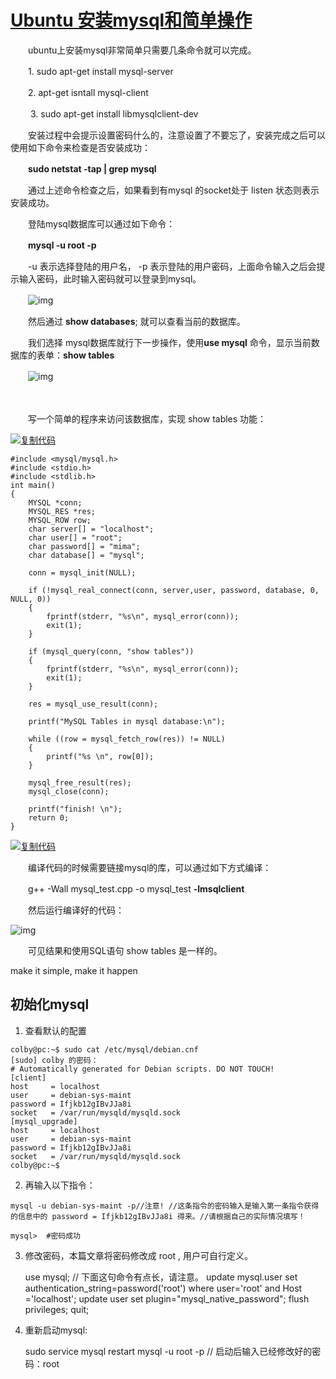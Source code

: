 #  			[Ubuntu 安装mysql和简单操作](https://www.cnblogs.com/zhuyp1015/p/3561470.html) 		



　　ubuntu上安装mysql非常简单只需要几条命令就可以完成。

　　1. sudo apt-get install mysql-server

 

　　2. apt-get isntall mysql-client

 

​        　　3.  sudo apt-get install libmysqlclient-dev

 

　　安装过程中会提示设置密码什么的，注意设置了不要忘了，安装完成之后可以使用如下命令来检查是否安装成功：

 

　　**sudo netstat -tap | grep mysql**

 

　　通过上述命令检查之后，如果看到有mysql 的socket处于 listen 状态则表示安装成功。

 

　　登陆mysql数据库可以通过如下命令：

 

　　**mysql -u root -p** 

 

　　-u 表示选择登陆的用户名， -p 表示登陆的用户密码，上面命令输入之后会提示输入密码，此时输入密码就可以登录到mysql。

 

　　![img](https://images0.cnblogs.com/blog/306217/201402/222309341896481.jpg)

 

　　然后通过 **show databases**; 就可以查看当前的数据库。

　　我们选择 mysql数据库就行下一步操作，使用**use mysql** 命令，显示当前数据库的表单：**show tables** 

　　![img](https://images0.cnblogs.com/blog/306217/201402/222310398145029.jpg)

　　

　　写一个简单的程序来访问该数据库，实现 show tables 功能：

[![复制代码](https://common.cnblogs.com/images/copycode.gif)](javascript:void(0);)

```
#include <mysql/mysql.h>
#include <stdio.h>
#include <stdlib.h>
int main() 
{
    MYSQL *conn;
    MYSQL_RES *res;
    MYSQL_ROW row;
    char server[] = "localhost";
    char user[] = "root";
    char password[] = "mima";
    char database[] = "mysql";
    
    conn = mysql_init(NULL);
    
    if (!mysql_real_connect(conn, server,user, password, database, 0, NULL, 0)) 
    {
        fprintf(stderr, "%s\n", mysql_error(conn));
        exit(1);
    }
    
    if (mysql_query(conn, "show tables")) 
    {
        fprintf(stderr, "%s\n", mysql_error(conn));
        exit(1);
    }
    
    res = mysql_use_result(conn);
    
    printf("MySQL Tables in mysql database:\n");
    
    while ((row = mysql_fetch_row(res)) != NULL)
    {
        printf("%s \n", row[0]);
    }
    
    mysql_free_result(res);
    mysql_close(conn);
    
    printf("finish! \n");
    return 0;
}
```

[![复制代码](https://common.cnblogs.com/images/copycode.gif)](javascript:void(0);)

　　编译代码的时候需要链接mysql的库，可以通过如下方式编译：

　　g++ -Wall mysql_test.cpp -o mysql_test **-lmsqlclient**

　　然后运行编译好的代码：

![img](https://images0.cnblogs.com/blog/306217/201402/222313575224563.jpg)

　　可见结果和使用SQL语句 show tables 是一样的。

make it simple, make it happen

## 初始化mysql

1. 查看默认的配置

```shell
colby@pc:~$ sudo cat /etc/mysql/debian.cnf 
[sudo] colby 的密码： 
# Automatically generated for Debian scripts. DO NOT TOUCH!
[client]
host     = localhost
user     = debian-sys-maint
password = Ifjkb12gIBvJJa8i
socket   = /var/run/mysqld/mysqld.sock
[mysql_upgrade]
host     = localhost
user     = debian-sys-maint
password = Ifjkb12gIBvJJa8i
socket   = /var/run/mysqld/mysqld.sock
colby@pc:~$ 
```

2. 再输入以下指令：

```
mysql -u debian-sys-maint -p//注意! //这条指令的密码输入是输入第一条指令获得的信息中的 password = Ifjkb12gIBvJJa8i 得来。//请根据自己的实际情况填写！
```

```shell
mysql>  #密码成功
```

3. 修改密码，本篇文章将密码修改成 root , 用户可自行定义。

    use mysql;
    // 下面这句命令有点长，请注意。
    update mysql.user set authentication_string=password('root') where user='root' and Host ='localhost';
    update user set plugin="mysql_native_password"; 
    flush privileges;
    quit;

4. 重新启动mysql:

    sudo service mysql restart
    mysql -u root -p // 启动后输入已经修改好的密码：root

